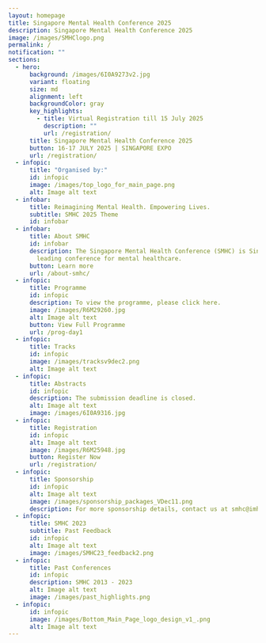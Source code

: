 ```yaml
---
layout: homepage
title: Singapore Mental Health Conference 2025
description: Singapore Mental Health Conference 2025
image: /images/SMHClogo.png
permalink: /
notification: ""
sections:
  - hero:
      background: /images/6I0A9273v2.jpg
      variant: floating
      size: md
      alignment: left
      backgroundColor: gray
      key_highlights:
        - title: Virtual Registration till 15 July 2025
          description: ""
          url: /registration/
      title: Singapore Mental Health Conference 2025
      button: 16-17 JULY 2025 | SINGAPORE EXPO
      url: /registration/
  - infopic:
      title: "Organised by:"
      id: infopic
      image: /images/top_logo_for_main_page.png
      alt: Image alt text
  - infobar:
      title: Reimagining Mental Health. Empowering Lives.
      subtitle: SMHC 2025 Theme
      id: infobar
  - infobar:
      title: About SMHC
      id: infobar
      description: The Singapore Mental Health Conference (SMHC) is Singapore's
        leading conference for mental healthcare.
      button: Learn more
      url: /about-smhc/
  - infopic:
      title: Programme
      id: infopic
      description: To view the programme, please click here.
      image: /images/R6M29260.jpg
      alt: Image alt text
      button: View Full Programme
      url: /prog-day1
  - infopic:
      title: Tracks
      id: infopic
      image: /images/tracksv9dec2.png
      alt: Image alt text
  - infopic:
      title: Abstracts
      id: infopic
      description: The submission deadline is closed.
      alt: Image alt text
      image: /images/6I0A9316.jpg
  - infopic:
      title: Registration
      id: infopic
      alt: Image alt text
      image: /images/R6M25948.jpg
      button: Register Now
      url: /registration/
  - infopic:
      title: Sponsorship
      id: infopic
      alt: Image alt text
      image: /images/sponsorship_packages_VDec11.png
      description: For more sponsorship details, contact us at smhc@imh.com.sg
  - infopic:
      title: SMHC 2023
      subtitle: Past Feedback
      id: infopic
      alt: Image alt text
      image: /images/SMHC23_feedback2.png
  - infopic:
      title: Past Conferences
      id: infopic
      description: SMHC 2013 - 2023
      alt: Image alt text
      image: /images/past_highlights.png
  - infopic:
      id: infopic
      image: /images/Bottom_Main_Page_logo_design_v1_.png
      alt: Image alt text
---
```

